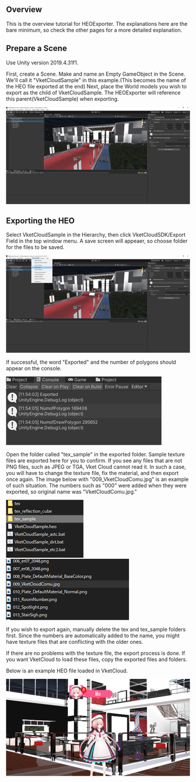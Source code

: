 ## Overview
This is the overview tutorial for HEOExporter. The explanations here are the bare minimum, so check the other pages for a more detailed explanation.

## Prepare a Scene
Use Unity version 2019.4.31f1.<p>
First, create a Scene. Make and name an Empty GameObject in the Scene. We'll call it "VketCloudSample" in this example.(This becomes the name of the HEO file exported at the end) Next, place the World models you wish to export as the child of VketCloudSample. The HEOExporter will reference this parent(VketCloudSample) when exporting.

<img src="he_image/スクリーンショット 2022-05-13 115248.png">

## Exporting the HEO
Select VketCloudSample in the Hierarchy, then click VketCloudSDK/Export Field in the top window menu. A save screen will appeaer, so choose folder for the files to be saved.

<img src="he_image/スクリーンショット 2022-05-13 115324.png">

If successful, the word "Exported" and the number of polygons should appear on the console.

<img src="he_image/スクリーンショット 2022-05-13 115417.png">

Open the folder called "tex_sample" in the exported folder. Sample texture files are exported here for you to confirm.
If you see any files that are not PNG files, such as JPEG or TGA, Vket Cloud cannot read it. In such a case, you will have to change the texture file, fix the material, and then export once again.
The image below with "009_VketCloudComu.jpg" is an example of such situation. The numbers such as "000" were added when they were exported, so original name was "VketCloudComu.jpg."

<img src="he_image/スクリーンショット 2022-05-13 151156.png">
<img src="he_image/スクリーンショット 2022-05-13 151129.png">

If you wish to export again, manually delete the tex and tex_sample folders first. Since the numbers are automatically added to the name, you might have texture files that are conflicting with the older ones.

If there are no problems with the texture file, the export process is done. If you want VketCloud to load these files, copy the exported files and folders.

Below is an example HEO file loaded in VketCloud.

<img src="he_image/スクリーンショット 2022-05-13 114449.png">


